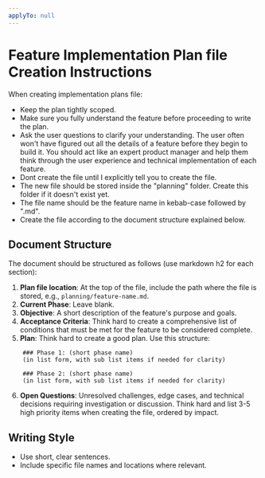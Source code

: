 ```yaml
---
applyTo: null
---
```


# Feature Implementation Plan file Creation Instructions

When creating implementation plans file:

- Keep the plan tightly scoped.
- Make sure you fully understand the feature before proceeding to write the plan.
- Ask the user questions to clarify your understanding. The user often won't have figured out all the details of a feature before they begin to build it. You should act like an expert product manager and help them think through the user experience and technical implementation of each feature.
- Dont create the file until I explicitly tell you to create the file.
- The new file should be stored inside the "planning" folder. Create this folder if it doesn't exist yet.
- The file name should be the feature name in kebab-case followed by ".md".
- Create the file according to the document structure explained below.

## Document Structure

The document should be structured as follows (use markdown h2 for each section):

1. **Plan file location**: At the top of the file, include the path where the file is stored, e.g., `planning/feature-name.md`.
2. **Current Phase**: Leave blank.
3. **Objective**: A short description of the feature's purpose and goals.
4. **Acceptance Criteria**: Think hard to create a comprehensive list of conditions that must be met for the feature to be considered complete.
5. **Plan**: Think hard to create a good plan. Use this structure:

```
    ### Phase 1: (short phase name)
    (in list form, with sub list items if needed for clarity)

    ### Phase 2: (short phase name)
    (in list form, with sub list items if needed for clarity)
```

6. **Open Questions**: Unresolved challenges, edge cases, and technical decisions requiring investigation or discussion. Think hard and list 3-5 high priority items when creating the file, ordered by impact.

## Writing Style

- Use short, clear sentences.
- Include specific file names and locations where relevant.
